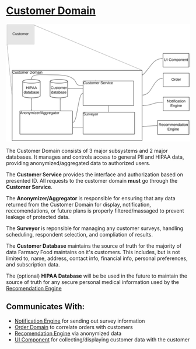# [Customer Domain](../../../README.md)

![Customer Domain](../images/customer_domain.svg)

The Customer Domain consists of 3 major subsystems and 2 major databases. It manages and controls access to general PII and HIPAA data, providing anonymized/aggregated data to authorized users.

The **Customer Service** provides the interface and authorization based on presented ID. All requests to the customer domain **must** go through the **Customer Service**.

The **Anonymizer/Aggregator** is responsible for ensuring that any data returned from the Customer Domain for display, notification, reccomendations, or future plans is properly filtered/massaged to prevent leakage of protected data.

The **Surveyor** is reponsible for managing any customer surveys, handling scheduling, respondent selection, and compliation of results.

The **Customer Database** maintains the source of truth for the majority of data Farmacy Food maintains on it's customers. This includes, but is not limited to, name, address, contact info, financial info, personal preferences, and subscription data.

The (optional) **HIPAA Database** will be be used in the future to maintain the source of truth for any secure personal medical information used by the [Recomendation Engine](/doc/arc/components/recommendation_engine.md)

## Communicates With:
* [Notification Engine](/doc/arc/components/notification_engine.md) for sending out survey information
* [Order Domain](/doc/arc/components/order_domain.md) to correlate orders with customers
* [Recomendation Engine](/doc/arc/components/recommendation_engine.md) via anonymized data
* [UI Component](/doc/arc/components/ui_component.md) for collecting/displaying customer data with the customer
